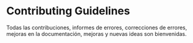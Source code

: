 # Contributing Guidelines

Todas las contribuciones, informes de errores, correcciones de errores, mejoras en la documentación, mejoras y nuevas ideas son bienvenidas.
